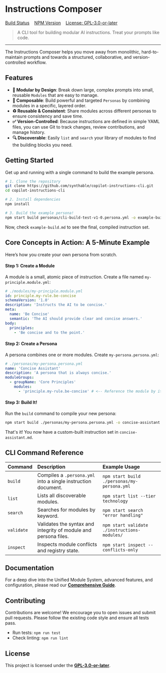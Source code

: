 # Instructions Composer

[Build Status](#) &nbsp;&nbsp; [NPM Version](#) &nbsp;&nbsp; [License: GPL-3.0-or-later](./LICENSE)

> A CLI tool for building modular AI instructions. Treat your prompts like code.

---

The Instructions Composer helps you move away from monolithic, hard-to-maintain prompts and towards a structured, collaborative, and version-controlled workflow.

## Features

- **🧱 Modular by Design**: Break down large, complex prompts into small, reusable `Modules` that are easy to manage.
- **🧩 Composable**: Build powerful and targeted `Personas` by combining modules in a specific, layered order.
- **♻️ Reusable & Consistent**: Share modules across different personas to ensure consistency and save time.
- **✅ Version-Controlled**: Because instructions are defined in simple YAML files, you can use Git to track changes, review contributions, and manage history.
- **🔍 Discoverable**: Easily `list` and `search` your library of modules to find the building blocks you need.

## Getting Started

Get up and running with a single command to build the example persona.

```bash
# 1. Clone the repository
git clone https://github.com/synthable/copilot-instructions-cli.git
cd copilot-instructions-cli

# 2. Install dependencies
npm install

# 3. Build the example persona!
npm start build personas/cli-build-test-v1-0.persona.yml -o example-build.md
```

Now, check `example-build.md` to see the final, compiled instruction set.

## Core Concepts in Action: A 5-Minute Example

Here’s how you create your own persona from scratch.

#### Step 1: Create a Module

A module is a small, atomic piece of instruction. Create a file named `my-principle.module.yml`:

```yaml
# ./modules/my-principle.module.yml
id: principle.my-rule.be-concise
schemaVersion: '1.0'
description: 'Instructs the AI to be concise.'
meta:
  name: 'Be Concise'
  semantic: 'The AI should provide clear and concise answers.'
body:
  principles:
    - 'Be concise and to the point.'
```

#### Step 2: Create a Persona

A persona combines one or more modules. Create `my-persona.persona.yml`:

```yaml
# ./personas/my-persona.persona.yml
name: 'Concise Assistant'
description: 'A persona that is always concise.'
moduleGroups:
  - groupName: 'Core Principles'
    modules:
      - 'principle.my-rule.be-concise' # <-- Reference the module by its ID
```

#### Step 3: Build It!

Run the `build` command to compile your new persona:

```bash
npm start build ./personas/my-persona.persona.yml -o concise-assistant.md
```

That's it! You now have a custom-built instruction set in `concise-assistant.md`.

## CLI Command Reference

| Command    | Description                                                     | Example Usage                                |
| :--------- | :-------------------------------------------------------------- | :------------------------------------------- |
| `build`    | Compiles a `.persona.yml` into a single instruction document.   | `npm start build ./personas/my-persona.yml`  |
| `list`     | Lists all discoverable modules.                                 | `npm start list --tier technology`       |
| `search`   | Searches for modules by keyword.                                | `npm start search "error handling"`          |
| `validate` | Validates the syntax and integrity of module and persona files. | `npm start validate ./instructions-modules/` |
| `inspect`  | Inspects module conflicts and registry state.                   | `npm start inspect --conflicts-only` |

## Documentation

For a deep dive into the Unified Module System, advanced features, and configuration, please read our **[Comprehensive Guide](./docs/comprehensive_guide.md)**.

## Contributing

Contributions are welcome! We encourage you to open issues and submit pull requests. Please follow the existing code style and ensure all tests pass.

- Run tests: `npm run test`
- Check linting: `npm run lint`

## License

This project is licensed under the **[GPL-3.0-or-later](./LICENSE)**.
